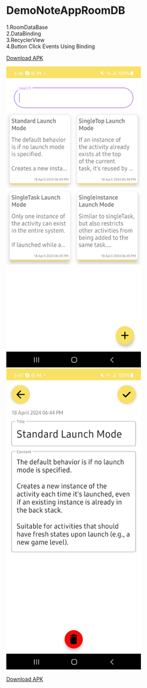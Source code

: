 # DemoNoteAppRoomDB
1.RoomDataBase\
2.DataBinding\
3.RecyclerView\
4.Button Click Events Using Binding

[Download APK](https://github.com/63Ashfaque/DemoNoteApp/blob/master/app-debug.apk)

<img src="https://github.com/63Ashfaque/DemoNoteApp/blob/master/Screenshot_20240418_184624.png" alt="Example Image" height="800">

<img src="https://github.com/63Ashfaque/DemoNoteApp/blob/master/Screenshot_20240418_184705.png" alt="Example Image" height="800">

[Download APK](https://github.com/63Ashfaque/DemoNoteApp/blob/master/app-debug.apk)




